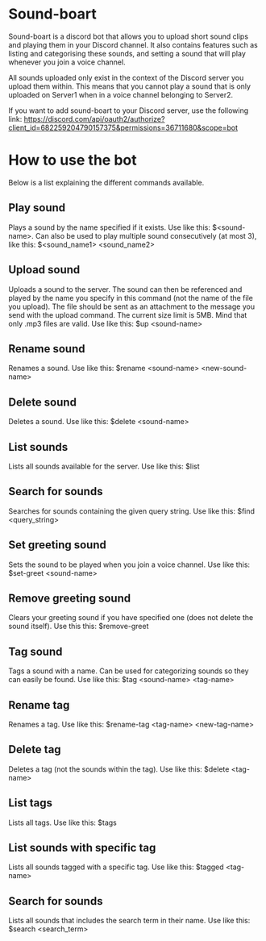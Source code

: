 # Sound-boart

Sound-boart is a discord bot that allows you to upload short sound clips and playing them in your Discord channel. It also contains features such as listing and categorising these sounds, and setting a sound that will play whenever you join a voice channel. 

All sounds uploaded only exist in the context of the Discord server you upload them within. This means that you cannot play a sound that is only uploaded on Server1 when in a voice channel belonging to Server2.

If you want to add sound-boart to your Discord server, use the following link: https://discord.com/api/oauth2/authorize?client_id=682259204790157375&permissions=36711680&scope=bot

# How to use the bot

Below is a list explaining the different commands available.

## Play sound
Plays a sound by the name specified if it exists. Use like this: $\<sound-name\>. Can also be used to play multiple sound consecutively (at most 3), like this: $\<sound_name1\> \<sound_name2\>
  
## Upload sound
Uploads a sound to the server. The sound can then be referenced and played by the name you specify in this command (not the name of the file you upload). The file should be sent as an attachment to the message you send with the upload command. The current size limit is 5MB. Mind that only .mp3 files are valid. Use like this: $up \<sound-name\>

## Rename sound
Renames a sound. Use like this: $rename \<sound-name\> \<new-sound-name\>

## Delete sound
Deletes a sound. Use like this: $delete \<sound-name\>
  
## List sounds
Lists all sounds available for the server. Use like this: $list  

## Search for sounds
Searches for sounds containing the given query string. Use like this: $find \<query_string\>

## Set greeting sound
Sets the sound to be played when you join a voice channel. Use like this: $set-greet \<sound-name\>

## Remove greeting sound
Clears your greeting sound if you have specified one (does not delete the sound itself). Use this this: $remove-greet

## Tag sound
Tags a sound with a name. Can be used for categorizing sounds so they can easily be found. Use like this: $tag \<sound-name\> \<tag-name\>

## Rename tag
Renames a tag. Use like this: $rename-tag \<tag-name\> \<new-tag-name\>

## Delete tag
Deletes a tag (not the sounds within the tag). Use like this: $delete \<tag-name\>
  
## List tags
Lists all tags. Use like this: $tags
  
## List sounds with specific tag
Lists all sounds tagged with a specific tag. Use like this: $tagged \<tag-name\>

## Search for sounds
Lists all sounds that includes the search term in their name. Use like this: $search \<search_term\>
